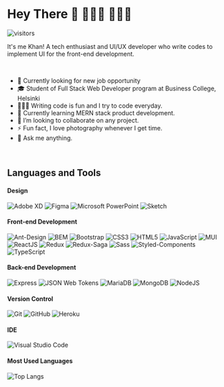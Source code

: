 <!-- https://simpleicons.org/ -->
<!-- ![Name](https://img.shields.io/badge/-<Name%20You%20want%20to%20show>-<colorNameOrColorCode>?logo=<logo-in-lower-case>&logoColor=white&style=flat) -->

# Hey There 👋 👨🏽‍💻 🧔🏻‍♂️

![visitors](https://visitor-badge.laobi.icu/badge?page_id=khanuxd.khanuxd)

It's me Khan! A tech enthusiast and UI/UX developer who write codes to implement UI for the front-end development.

<br>

- 🔭 Currently looking for new job opportunity
- 🎓 Student of Full Stack Web Developer program at Business College, Helsinki
- 👨🏽‍💻 Writing code is fun and I try to code everyday.
- 🌱 Currently learning MERN stack product development.
- 👯 I’m looking to collaborate on any project.
- ⚡ Fun fact, I love photography whenever I get time.
- 💬 Ask me anything.

<br>

## Languages and Tools

#### Design

![Adobe XD](https://img.shields.io/badge/-Adobe%20XD-4F0039?logo=adobe-xd&logoColor=white&style=flat)
![Figma](https://img.shields.io/badge/-Figma-F24E1E?logo=figma&logoColor=white&style=flat)
![Microsoft PowerPoint](https://img.shields.io/badge/-Microsoft%20PowerPoint-B7472A?logo=microsoft-powerpoint&logoColor=white&style=flat)
![Sketch](https://img.shields.io/badge/-Sketch-F7B500?logo=sketch&logoColor=white&style=flat)

#### Front-end Development

![Ant-Design](https://img.shields.io/badge/-Ant%20Design-0170FE?logo=ant-design&logoColor=white&style=flat)
![BEM](https://img.shields.io/badge/-BEM-000000?logo=bem&logoColor=white&style=flat)
![Bootstrap](https://img.shields.io/badge/-Bootstrap-7952B3?logo=bootstrap&logoColor=white&style=flat)
![CSS3](https://img.shields.io/badge/-CSS3-1572B6?logo=css3&logoColor=white&style=flat)
![HTML5](https://img.shields.io/badge/-HTML5-E34F26?logo=html5&logoColor=white&style=flat)
![JavaScript](https://img.shields.io/badge/-JavaScript-F7DF1E?logo=javascript&logoColor=white&style=flat)
![MUI](https://img.shields.io/badge/-MUI-007FFF?logo=material-ui&logoColor=white&style=flat)
![ReactJS](https://img.shields.io/badge/-ReactJS-61DAFB?logo=react&logoColor=white&style=flat)
![Redux](https://img.shields.io/badge/-Redux-764ABC?logo=redux&logoColor=white&style=flat)
![Redux-Saga](https://img.shields.io/badge/-Redux%20Saga-999999?logo=redux-saga&logoColor=white&style=flat)
![Sass](https://img.shields.io/badge/-Sass-DB7093?logo=sass&logoColor=white&style=flat)
![Styled-Components](https://img.shields.io/badge/-Styled%20Components-DB7093?logo=styled-components&logoColor=white&style=flat)
![TypeScript](https://img.shields.io/badge/-TypeScript-3178C6?logo=typescript&logoColor=white&style=flat)

#### Back-end Development

![Express](https://img.shields.io/badge/-Express-000000?logo=express&logoColor=white&style=flat)
![JSON Web Tokens](https://img.shields.io/badge/-JWT-000000?logo=json-web-tokens&logoColor=white&style=flat)
![MariaDB](https://img.shields.io/badge/-MariaDB-003545?logo=mariadb&logoColor=white&style=flat)
![MongoDB](https://img.shields.io/badge/-MongoDB-47A248?logo=mongodb&logoColor=white&style=flat)
![NodeJS](https://img.shields.io/badge/-NodeJS-339933?logo=node.js&logoColor=white&style=flat)

#### Version Control
![Git](https://img.shields.io/badge/-Git-F05032?logo=git&logoColor=white&style=flat)
![GitHub](https://img.shields.io/badge/-GitHub-181717?logo=github&logoColor=white&style=flat)
![Heroku](https://img.shields.io/badge/-Heroku-430098?logo=heroku&logoColor=white&style=flat)

#### IDE

![Visual Studio Code](https://img.shields.io/badge/-Visual%20Studio%20Code-007ACC?logo=visual-studio-code&logoColor=white&style=flat)

#### Most Used Languages

![Top Langs](https://github-readme-stats.vercel.app/api/top-langs/?username=khanuxd&layout=compact)
